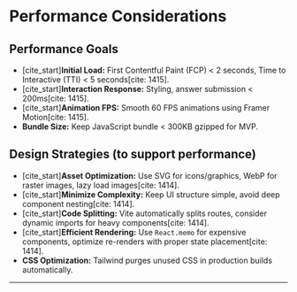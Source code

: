 # Performance Considerations

## Performance Goals

  * [cite\_start]**Initial Load:** First Contentful Paint (FCP) < 2 seconds, Time to Interactive (TTI) < 5 seconds[cite: 1415].
  * [cite\_start]**Interaction Response:** Styling, answer submission < 200ms[cite: 1415].
  * [cite\_start]**Animation FPS:** Smooth 60 FPS animations using Framer Motion[cite: 1415].
  * **Bundle Size:** Keep JavaScript bundle < 300KB gzipped for MVP.

## Design Strategies (to support performance)

  * [cite\_start]**Asset Optimization:** Use SVG for icons/graphics, WebP for raster images, lazy load images[cite: 1414].
  * [cite\_start]**Minimize Complexity:** Keep UI structure simple, avoid deep component nesting[cite: 1414].
  * [cite\_start]**Code Splitting:** Vite automatically splits routes, consider dynamic imports for heavy components[cite: 1414].
  * [cite\_start]**Efficient Rendering:** Use `React.memo` for expensive components, optimize re-renders with proper state placement[cite: 1414].
  * **CSS Optimization:** Tailwind purges unused CSS in production builds automatically.

-----
